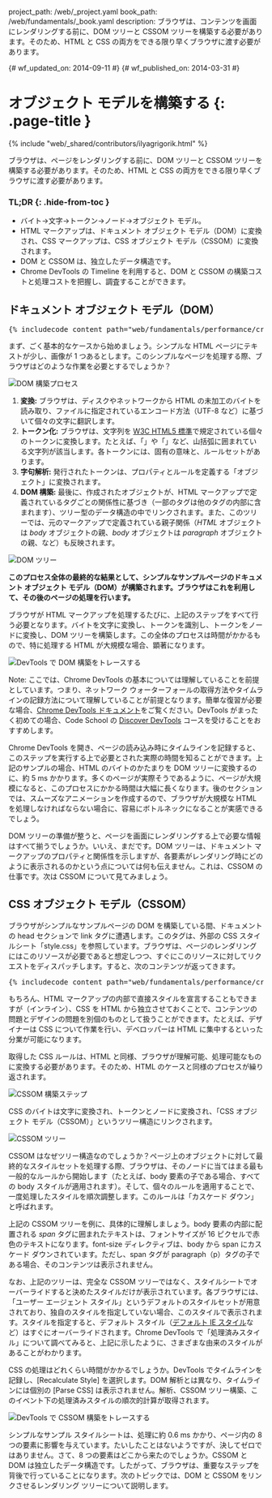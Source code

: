 project_path: /web/_project.yaml
book_path: /web/fundamentals/_book.yaml
description: ブラウザは、コンテンツを画面にレンダリングする前に、DOM ツリーと CSSOM ツリーを構築する必要があります。そのため、HTML と CSS の両方をできる限り早くブラウザに渡す必要があります。

{# wf_updated_on: 2014-09-11 #}
{# wf_published_on: 2014-03-31 #}

# オブジェクト モデルを構築する {: .page-title }

{% include "web/_shared/contributors/ilyagrigorik.html" %}


ブラウザは、ページをレンダリングする前に、DOM ツリーと CSSOM ツリーを構築する必要があります。そのため、HTML と CSS の両方をできる限り早くブラウザに渡す必要があります。



### TL;DR {: .hide-from-toc }
- バイト→文字→トークン→ノード→オブジェクト モデル。
- HTML マークアップは、ドキュメント オブジェクト モデル（DOM）に変換され、CSS マークアップは、CSS オブジェクト モデル（CSSOM）に変換されます。
- DOM と CSSOM は、独立したデータ構造です。
- Chrome DevTools の Timeline を利用すると、DOM と CSSOM の構築コストと処理コストを把握し、調査することができます。


## ドキュメント オブジェクト モデル（DOM）


<pre class="prettyprint">
{% includecode content_path="web/fundamentals/performance/critical-rendering-path/_code/basic_dom.html" region_tag="full" adjust_indentation="auto" %}
</pre>

まず、ごく基本的なケースから始めましょう。シンプルな HTML ページにテキストが少し、画像が 1 つあるとします。このシンプルなページを処理する際、ブラウザはどのような作業を必要とするでしょうか？

<img src="images/full-process.png" alt="DOM 構築プロセス">

1. **変換:** ブラウザは、ディスクやネットワークから HTML の未加工のバイトを読み取り、ファイルに指定されているエンコード方法（UTF-8 など）に基づいて個々の文字に翻訳します。
2. **トークン化:** ブラウザは、文字列を [W3C HTML5 標準](http://www.w3.org/TR/html5/)で規定されている個々のトークンに変換します。たとえば、「<html>」や「<body>」など、山括弧に囲まれている文字列が該当します。各トークンには、固有の意味と、ルールセットがあります。
3. **字句解析:** 発行されたトークンは、プロパティとルールを定義する「オブジェクト」に変換されます。
4. **DOM 構築:** 最後に、作成されたオブジェクトが、HTML マークアップで定義されているタグごとの関係性に基づき（一部のタグは他のタグの内部に含まれます）、ツリー型のデータ構造の中でリンクされます。また、このツリーでは、元のマークアップで定義されている親子関係（_HTML_ オブジェクトは _body_ オブジェクトの親、_body_ オブジェクトは _paragraph_ オブジェクトの親、など）も反映されます。

<img src="images/dom-tree.png" class="center" alt="DOM ツリー">

**このプロセス全体の最終的な結果として、シンプルなサンプルページのドキュメント オブジェクト モデル（DOM）が構築されます。ブラウザはこれを利用して、その後のページの処理を行います。**

ブラウザが HTML マークアップを処理するたびに、上記のステップをすべて行う必要となります。バイトを文字に変換し、トークンを識別し、トークンをノードに変換し、DOM ツリーを構築します。この全体のプロセスは時間がかかるもので、特に処理する HTML が大規模な場合、顕著になります。

<img src="images/dom-timeline.png" class="center" alt="DevTools で DOM 構築をトレースする">

Note: ここでは、Chrome DevTools の基本については理解していることを前提としています。つまり、ネットワーク ウォーターフォールの取得方法やタイムラインの記録方法について理解していることが前提となります。簡単な復習が必要な場合、<a href="https://developer.chrome.com/devtools">Chrome DevTools ドキュメント</a>をご覧ください。DevTools がまったく初めての場合、Code School の <a href="http://discover-devtools.codeschool.com/">Discover DevTools</a> コースを受けることをおすすめします。

Chrome DevTools を開き、ページの読み込み時にタイムラインを記録すると、このステップを実行する上で必要とされた実際の時間を知ることができます。上記のサンプルの場合、HTML のバイトのかたまりを DOM ツリーに変換するのに、約 5 ms かかります。多くのページが実際そうであるように、ページが大規模になると、このプロセスにかかる時間は大幅に長くなります。後のセクションでは、スムーズなアニメーションを作成するので、ブラウザが大規模な HTML を処理しなければならない場合に、容易にボトルネックになることが実感できるでしょう。

DOM ツリーの準備が整うと、ページを画面にレンダリングする上で必要な情報はすべて揃うでしょうか。いいえ、まだです。DOM ツリーは、ドキュメント マークアップのプロパティと関係性を示しますが、各要素がレンダリング時にどのように表示されるのかという点については何も伝えません。これは、CSSOM の仕事です。次は CSSOM について見てみましょう。

## CSS オブジェクト モデル（CSSOM）

ブラウザがシンプルなサンプルページの DOM を構築している間、ドキュメントの head セクションで link タグに遭遇します。このタグは、外部の CSS スタイルシート「style.css」を参照しています。ブラウザは、ページのレンダリングにはこのリソースが必要であると想定しつつ、すぐにこのリソースに対してリクエストをディスパッチします。すると、次のコンテンツが返ってきます。

<pre class="prettyprint">
{% includecode content_path="web/fundamentals/performance/critical-rendering-path/_code/style.css" region_tag="full" adjust_indentation="auto" %}
</pre>

もちろん、HTML マークアップの内部で直接スタイルを宣言することもできますが（インライン）、CSS を HTML から独立させておくことで、コンテンツの問題とデザインの問題を別個のものとして扱うことができます。たとえば、デザイナーは CSS について作業を行い、デベロッパーは HTML に集中するといった分業が可能になります。

取得した CSS ルールは、HTML と同様、ブラウザが理解可能、処理可能なものに変換する必要があります。そのため、HTML のケースと同様のプロセスが繰り返されます。

<img src="images/cssom-construction.png" class="center" alt="CSSOM 構築ステップ">

CSS のバイトは文字に変換され、トークンとノードに変換され、「CSS オブジェクト モデル（CSSOM）」というツリー構造にリンクされます。

<img src="images/cssom-tree.png" class="center" alt="CSSOM ツリー">

CSSOM はなぜツリー構造なのでしょうか？ページ上のオブジェクトに対して最終的なスタイルセットを処理する際、ブラウザは、そのノードに当てはまる最も一般的なルールから開始します（たとえば、body 要素の子である場合、すべての body スタイルが適用されます）。そして、個々のルールを適用することで、一度処理したスタイルを順次調整します。このルールは「カスケード ダウン」と呼ばれます。

上記の CSSOM ツリーを例に、具体的に理解しましょう。body 要素の内部に配置される _span_ タグに囲まれたテキストは、フォントサイズが 16 ピクセルで赤色のテキストになります。font-size ディレクティブは、body から span にカスケード ダウンされています。ただし、span タグが paragraph（p）タグの子である場合、そのコンテンツは表示されません。

なお、上記のツリーは、完全な CSSOM ツリーではなく、スタイルシートでオーバーライドすると決めたスタイルだけが表示されています。各ブラウザには、「ユーザー エージェント スタイル」というデフォルトのスタイルセットが用意されており、独自のスタイルを指定していない場合、このスタイルで表示されます。スタイルを指定すると、デフォルト スタイル（[デフォルト IE スタイル](http://www.iecss.com/)など）はすぐにオーバーライドされます。Chrome DevTools で「処理済みスタイル」について調べてみると、上記に示したように、さまざまな由来のスタイルがあることがわかります。

CSS の処理はどれくらい時間がかかるでしょうか。DevTools でタイムラインを記録し、[Recalculate Style] を選択します。DOM 解析とは異なり、タイムラインには個別の [Parse CSS] は表示されません。解析、CSSOM ツリー構築、このイベント下の処理済みスタイルの順次的計算が取得されます。

<img src="images/cssom-timeline.png" class="center" alt="DevTools で CSSOM 構築をトレースする">

シンプルなサンプル スタイルシートは、処理に約 0.6 ms かかり、ページ内の 8 つの要素に影響を与えています。たいしたことはないようですが、決してゼロではありません。さて、8 つの要素はどこから来たのでしょうか。CSSOM と DOM は独立したデータ構造です。したがって、ブラウザは、重要なステップを背後で行っていることになります。次のトピックでは、DOM と CSSOM をリンクさせるレンダリング ツリーについて説明します。



